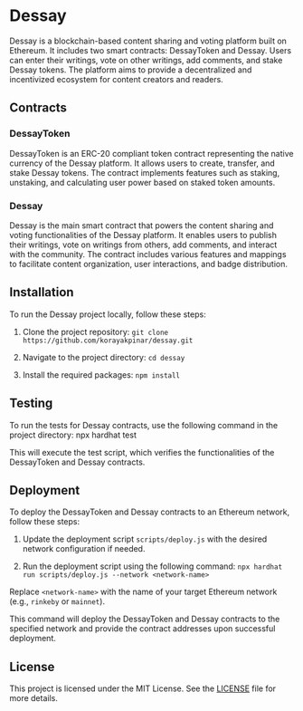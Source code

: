 # Dessay

Dessay is a blockchain-based content sharing and voting platform built on Ethereum. It includes two smart contracts: DessayToken and Dessay. Users can enter their writings, vote on other writings, add comments, and stake Dessay tokens. The platform aims to provide a decentralized and incentivized ecosystem for content creators and readers.

## Contracts

### DessayToken

DessayToken is an ERC-20 compliant token contract representing the native currency of the Dessay platform. It allows users to create, transfer, and stake Dessay tokens. The contract implements features such as staking, unstaking, and calculating user power based on staked token amounts.

### Dessay

Dessay is the main smart contract that powers the content sharing and voting functionalities of the Dessay platform. It enables users to publish their writings, vote on writings from others, add comments, and interact with the community. The contract includes various features and mappings to facilitate content organization, user interactions, and badge distribution.

## Installation

To run the Dessay project locally, follow these steps:

1. Clone the project repository: ```git clone https://github.com/korayakpinar/dessay.git```

2. Navigate to the project directory: ```cd dessay```

3. Install the required packages: ```npm install```

## Testing

To run the tests for Dessay contracts, use the following command in the project directory: npx hardhat test

This will execute the test script, which verifies the functionalities of the DessayToken and Dessay contracts.

## Deployment

To deploy the DessayToken and Dessay contracts to an Ethereum network, follow these steps:

1. Update the deployment script `scripts/deploy.js` with the desired network configuration if needed.

2. Run the deployment script using the following command: ```npx hardhat run scripts/deploy.js --network <network-name>```

Replace `<network-name>` with the name of your target Ethereum network (e.g., `rinkeby` or `mainnet`).

This command will deploy the DessayToken and Dessay contracts to the specified network and provide the contract addresses upon successful deployment.

## License

This project is licensed under the MIT License. See the [LICENSE](./LICENSE) file for more details.









